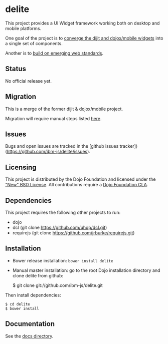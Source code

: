 # delite

This project provides a UI Widget framework working both on desktop and mobile platforms.

One goal of the project is to
[converge the dijit and dojox/mobile widgets](https://docs.google.com/document/d/1_kgrX25ylxuhtZCRrqAoABMaSdgxjAQgpyd0Ap4xvZU/edit#)
into a single set of components.

Another is to
[build on emerging web standards](https://docs.google.com/document/d/1kqe3Oq7W6lg-JY_iqMl5G7SxGTD0uQ6FFIoP4KPAkUw/edit#heading=h.ct7kwnepj0cc).

## Status

No official release yet.

## Migration

This is a merge of the former dijit & dojox/mobile project.

Migration will require manual steps listed [here](docs/migration.md).

## Issues

Bugs and open issues are tracked in the
[github issues tracker])(https://github.com/ibm-js/delite/issues).

## Licensing

This project is distributed by the Dojo Foundation and licensed under the ["New" BSD License](https://github.com/dojo/dojo/blob/master/LICENSE#L13-L41).
All contributions require a [Dojo Foundation CLA](http://dojofoundation.org/about/claForm).

## Dependencies

This project requires the following other projects to run:
 * dojo
 * dcl    (git clone https://github.com/uhop/dcl.git)
 * requirejs (git clone https://github.com/jrburke/requirejs.git)

## Installation

* Bower release installation: `bower install delite`

* Manual master installation: go to the root Dojo installation directory and clone delite from github:

	$ git clone git://github.com/ibm-js/delite.git

Then install dependencies:

	$ cd delite
	$ bower install

## Documentation

See the [docs directory](./docs).
